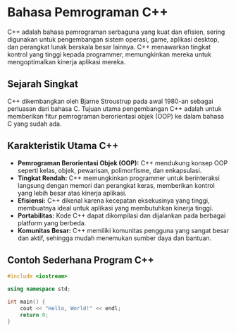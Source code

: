 # Bahasa Pemrograman C++

C++ adalah bahasa pemrograman serbaguna yang kuat dan efisien, sering digunakan untuk pengembangan sistem operasi, game, aplikasi desktop, dan perangkat lunak berskala besar lainnya. C++ menawarkan tingkat kontrol yang tinggi kepada programmer, memungkinkan mereka untuk mengoptimalkan kinerja aplikasi mereka.

## Sejarah Singkat

C++ dikembangkan oleh Bjarne Stroustrup pada awal 1980-an sebagai perluasan dari bahasa C. Tujuan utama pengembangan C++ adalah untuk memberikan fitur pemrograman berorientasi objek (OOP) ke dalam bahasa C yang sudah ada.

## Karakteristik Utama C++

- **Pemrograman Berorientasi Objek (OOP):** C++ mendukung konsep OOP seperti kelas, objek, pewarisan, polimorfisme, dan enkapsulasi.
- **Tingkat Rendah:** C++ memungkinkan programmer untuk berinteraksi langsung dengan memori dan perangkat keras, memberikan kontrol yang lebih besar atas kinerja aplikasi.
- **Efisiensi:** C++ dikenal karena kecepatan eksekusinya yang tinggi, membuatnya ideal untuk aplikasi yang membutuhkan kinerja tinggi.
- **Portabilitas:** Kode C++ dapat dikompilasi dan dijalankan pada berbagai platform yang berbeda.
- **Komunitas Besar:** C++ memiliki komunitas pengguna yang sangat besar dan aktif, sehingga mudah menemukan sumber daya dan bantuan.

## Contoh Sederhana Program C++

```c++
#include <iostream>

using namespace std;

int main() {
    cout << "Hello, World!" << endl;
    return 0;
}
```
